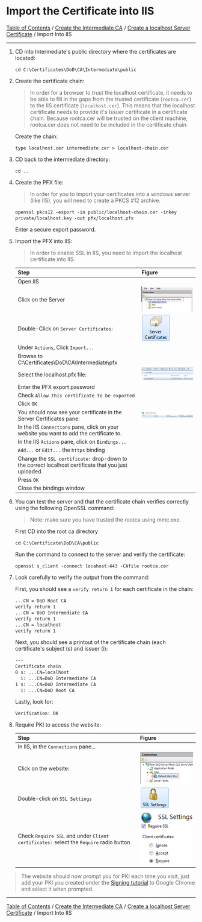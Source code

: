 # Import the Certificate into IIS

[Table of Contents](../../../README.md#table-of-contents) / [Create the Intermediate CA](README.md) / [Create a localhost Server Certificate](README-Create-Server-Cert.md) / Import Into IIS

---------------------------------------------------------------------------------------

1. CD into Intermediate's public directory where the certificates are located:

       cd C:\Certificates\DoD\CA\Intermediate\public

2. Create the certificate chain:

   > In order for a browser to trust the localhost certificate, it needs to be able to fill in the gaps from the trusted certificate (`rootca.cer`) to the IIS certificate (`localhost.cer`).  This means that the localhost certificate needs to provide it's Issuer certificate in a certificate chain.  Because rootca.cer will be trusted on the client machine, rootca.cer does not need to be included in the certificate chain.

   Create the chain:

       type localhost.cer intermediate.cer > localhost-chain.cer

3. CD back to the intermediate directory:

       cd ..

4. Create the PFX file:

   > In order for you to import your certificates into a windows server (like IIS), you will need to create a PKCS #12 archive.

       openssl pkcs12 -export -in public/localhost-chain.cer -inkey private/localhost.key -out pfx/localhost.pfx

   Enter a secure export password.

5. Import the PFX into IIS:

   > In order to enable SSL in IIS, you need to import the localhost certificate into IIS.

   | Step | Figure |
   | --- | --- |
   | Open IIS | |
   | Click on the Server | ![Click on the Server](img/click-on-the-server.png) |
   | Double-Click on `Server Certificates`: | ![Server Certificates Button](img/server-certificates-button.png) |
   | Under `Actions`, Click `Import...` |  |
   | Browse to C:\Certificates\DoD\CA\Intermediate\pfx |  |
   | Select the localhost.pfx file: | ![localhost.pfx file](img/localhost-pfx-file.png) |
   | Enter the PFX export password |  |
   | Check `Allow this certificate to be exported` |  |
   | Click `OK` |  |
   | You should now see your certificate in the Server Certificates pane: | ![localhost certificate as seen in the server certificates pane](img/certificate-uploaded.png) |
   | In the IIS `Connections` pane, click on your website you want to add the certificate to. | |
   | In the IIS `Actions` pane, click on `Bindings...` |  |
   | `Add...` or `Edit...` the `https` binding |  |
   | Change the `SSL certificate:` drop-down to the correct localhost certificate that you just uploaded. |  |
   | Press `OK` |  |
   | Close the bindings window |  |

6. You can test the server and that the certificate chain verifies correctly using the following OpenSSL command:
   > Note: make sure you have trusted the rootca using mmc.exe.

   First CD into the root ca directory

       cd C:\Certificate\DoD\CA\public

   Run the command to connect to the server and verify the certificate:

       openssl s_client -connect locahost:443 -CAfile rootca.cer

7. Look carefully to verify the output from the command:

   First, you should see a `verify return 1` for each certificate in the chain:

       ...CN = DoD Root CA
       verify return 1
       ...CN = DoD Intermediate CA
       verify return 1
       ...CN = localhost
       verify return 1

   Next, you should see a printout of the certificate chain (each certificate's subject (s) and issuer (i):

       ---
       Certificate chain
       0 s: ...CN=localhost
         i: ...CN=DoD Intermediate CA
       1 s: ...CN=DoD Intermediate CA
         i: ...CN=DoD Root CA

   Lastly, look for:

       Verification: OK

8. Require PKI to access the website:

   | Step | Figure |
   | --- | --- |
   | In IIS, in the `Connections` pane... |  |
   | Click on the website: | ![Connections pane - Default Website](img/default-web-site.png) |
   | Double-click on `SSL Settings` | ![SSL Settings](img/ssl-settings.png) |
   | Check `Require SSL` and under `Client certificates:` select the `Require` radio button | ![Require SSL, Require Client Certificates](img/require-ssl.png) |

> The website should now prompt you for PKI each time you visit, just add your PKI you created under the [Signing tutorial](../Signing/README-Create-Client-Cert.md) to Google Chrome and select it when prompted.

---------------------------------------------------------------------------------------

[Table of Contents](../../../README.md#table-of-contents) / [Create the Intermediate CA](README.md) / [Create a localhost Server Certificate](README-Create-Server-Cert.md) / Import Into IIS